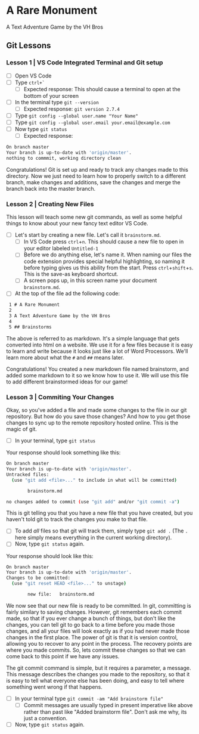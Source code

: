 # A Rare Monument

A Text Adventure Game by the VH Bros

## Git Lessons

### Lesson 1 | VS Code Integrated Terminal and Git setup

- [ ] Open VS Code
- [ ] Type ``` ctrl+` ```
  - [ ] Expected response: This should cause a terminal to open at the bottom of your screen
- [ ] In the terminal type ``` git --version ```
  - [ ] Expected response: ``` git version 2.7.4 ```
- [ ] Type ``` git config --global user.name "Your Name" ```
- [ ] Type ``` git config --global user.email your.email@example.com ```
- [ ] Now type ``` git status ```
  - [ ] Expected response: 

```bash
On branch master
Your branch is up-to-date with 'origin/master'.
nothing to commmit, working directory clean
```

Congratulations! Git is set up and ready to track any changes made to this directory. Now we just need to learn how to properly switch to a different branch, make changes and additions, save the changes and merge the branch back into the master branch.

### Lesson 2 | Creating New Files

This lesson will teach some new git commands, as well as some helpful things to know about your new fancy text editor VS Code.

- [ ] Let's start by creating a new file. Let's call it ``` brainstorm.md ```.
  - [ ] In VS Code press ``` ctrl ```+``` n ```. This should cause a new file to open in your editor labeled ``` Untitled-1 ```
  - [ ] Before we do anything else, let's name it. When naming our files the code extension provides special helpful highlighting, so naming it before typing gives us this ability from the start. Press ``` ctrl ```+``` shift ```+``` s ```. This is the save-as keyboard shortcut.
  - [ ] A screen pops up, in this screen name your document ``` brainstorm.md ```.
- [ ] At the top of the file ad the following code:

```markdown
 1 # A Rare Monument
 2 
 3 A Text Adventure Game by the VH Bros
 4 
 5 ## Brainstorms
```

The above is referred to as markdown. It's a simple language that gets converted into html on a website. We use it for a few files because it is easy to learn and write because it looks just like a lot of Word Processors. We'll learn more about what the ``` # ``` and ``` ## ``` means later.

Congratulations! You created a new markdown file named brainstorm, and added some markdown to it so we know how to use it. We will use this file to add different brainstormed ideas for our game!

### Lesson 3 | Commiting Your Changes

Okay, so you've added a file and made some changes to the file in our git repository. But how do you save those changes? And how to you get those changes to sync up to the remote repository hosted online. This is the magic of git.

- [ ] In your terminal, type ``` git status ```

Your response should look something like this:

```bash
On branch master
Your branch is up-to-date with 'origin/master'.
Untracked files:
  (use "git add <file>..." to include in what will be committed)

        brainstorm.md

no changes added to commit (use "git add" and/or "git commit -a")
```

This is git telling you that you have a new file that you have created, but you haven't told git to track the changes you make to that file.

- [ ] To add *all* files so that git will track them, simply type ``` git add . ``` (The ``` . ``` here simply means everything in the current working directory).
- [ ] Now, type ``` git status ``` again.

Your response should look like this:

```bash
On branch master
Your branch is up-to-date with 'origin/master'.
Changes to be committed:
  (use "git reset HEAD <file>..." to unstage)

        new file:   brainstorm.md
```

We now see that our new file is ready to be committed. In git, committing is fairly similary to saving changes. However, git remembers each commit made, so that if you ever change a bunch of things, but don't like the changes, you can tell git to go back to a time before you made those changes, and all your files will look exactly as if you had never made those changes in the first place. The power of git is that it is version control, allowing you to recover to any point in the process. The recovery points are where you made commits. So, lets commit these changes so that we can come back to this point if we have any issues. 

The git commit command is simple, but it requires a parameter, a message. This message describes the changes you made to the repository, so that it is easy to tell what everyone else has been doing, and easy to tell where something went wrong if that happens.

- [ ] In your terminal type ``` git commit -am "Add brainstorm file" ```
  - [ ] Commit messages are usually typed in present imperative like above rather than past like "Added brainstorm file". Don't ask me why, its just a convention.
- [ ] Now, type ``` git status ``` again.
